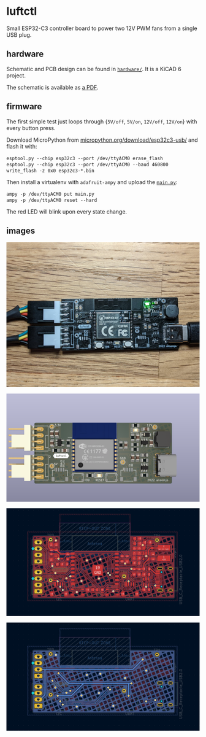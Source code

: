 # luftctl

Small ESP32-C3 controller board to power two 12V PWM fans from a single USB plug.

## hardware

Schematic and PCB design can be found in [`hardware/`](hardware/). It is a KiCAD 6 project.

The schematic is available as [a PDF](schematic.pdf).

## firmware

The first simple test just loops through {`5V/off`, `5V/on`, `12V/off`, `12V/on`} with every button press.

Download MicroPython from [micropython.org/download/esp32c3-usb/](https://micropython.org/download/esp32c3-usb/) and flash it with:

```
esptool.py --chip esp32c3 --port /dev/ttyACM0 erase_flash
esptool.py --chip esp32c3 --port /dev/ttyACM0 --baud 460800 write_flash -z 0x0 esp32c3-*.bin
```

Then install a virtualenv with `adafruit-ampy` and upload the [`main.py`](main.py):

```
ampy -p /dev/ttyACM0 put main.py
ampy -p /dev/ttyACM0 reset --hard
```

The red LED will blink upon every state change.

## images

![](images/PXL_20220126_231914811.jpg)

![](images/pcb-render.png)

![](images/pcb-front.png)

![](images/pcb-back.png)
